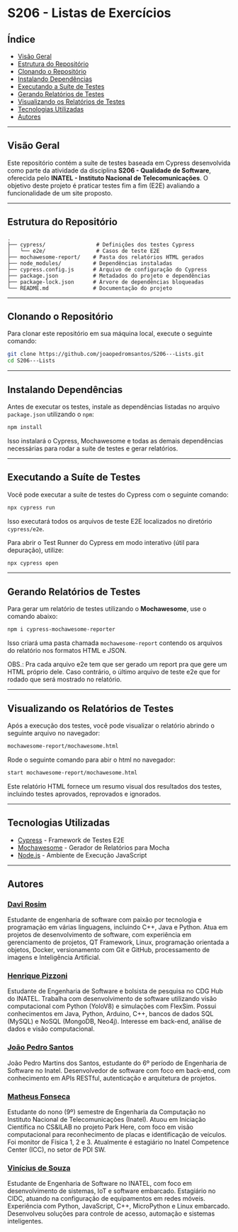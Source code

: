 ﻿# S206 - Listas de Exercícios

## Índice

- [Visão Geral](#visão-geral)
- [Estrutura do Repositório](#estrutura-do-repositório)
- [Clonando o Repositório](#clonando-o-repositório)
- [Instalando Dependências](#instalando-dependências)
- [Executando a Suíte de Testes](#executando-a-suíte-de-testes)
- [Gerando Relatórios de Testes](#gerando-relatórios-de-testes)
- [Visualizando os Relatórios de Testes](#visualizando-os-relatórios-de-testes)
- [Tecnologias Utilizadas](#tecnologias-utilizadas)
- [Autores](#autores)

---

## Visão Geral

Este repositório contém a suíte de testes baseada em Cypress desenvolvida como parte da atividade da disciplina **S206 - Qualidade de Software**, oferecida pelo **INATEL - Instituto Nacional de Telecomunicações**. O objetivo deste projeto é praticar testes fim a fim (E2E) avaliando a funcionalidade de um site proposto.

---

## Estrutura do Repositório

```plaintext
.
├── cypress/                # Definições dos testes Cypress
│   └── e2e/                # Casos de teste E2E
├── mochawesome-report/    # Pasta dos relatórios HTML gerados
├── node_modules/          # Dependências instaladas
├── cypress.config.js      # Arquivo de configuração do Cypress
├── package.json           # Metadados do projeto e dependências
├── package-lock.json      # Árvore de dependências bloqueadas
└── README.md              # Documentação do projeto
```

---

## Clonando o Repositório

Para clonar este repositório em sua máquina local, execute o seguinte comando:

```bash
git clone https://github.com/joaopedromsantos/S206---Lists.git
cd S206---Lists
```

---

## Instalando Dependências

Antes de executar os testes, instale as dependências listadas no arquivo `package.json` utilizando o `npm`:

```bash
npm install
```

Isso instalará o Cypress, Mochawesome e todas as demais dependências necessárias para rodar a suíte de testes e gerar relatórios.

---

## Executando a Suíte de Testes

Você pode executar a suíte de testes do Cypress com o seguinte comando:

```bash
npx cypress run
```

Isso executará todos os arquivos de teste E2E localizados no diretório `cypress/e2e`.

Para abrir o Test Runner do Cypress em modo interativo (útil para depuração), utilize:

```bash
npx cypress open
```

---

## Gerando Relatórios de Testes

Para gerar um relatório de testes utilizando o **Mochawesome**, use o comando abaixo:

```bash
npm i cypress-mochawesome-reporter
```

Isso criará uma pasta chamada `mochawesome-report` contendo os arquivos do relatório nos formatos HTML e JSON.

OBS.: Pra cada arquivo e2e tem que ser gerado um report pra que gere um HTML próprio dele. Caso contrário, o último arquivo de teste e2e que for rodado que será mostrado no relatório.

---

## Visualizando os Relatórios de Testes

Após a execução dos testes, você pode visualizar o relatório abrindo o seguinte arquivo no navegador:

```bash
mochawesome-report/mochawesome.html
```

Rode o seguinte comando para abir o html no navegador:

```bash
start mochawesome-report/mochawesome.html
```

Este relatório HTML fornece um resumo visual dos resultados dos testes, incluindo testes aprovados, reprovados e ignorados.

---

## Tecnologias Utilizadas

- [Cypress](https://www.cypress.io/) - Framework de Testes E2E
- [Mochawesome](https://github.com/adamgruber/mochawesome) - Gerador de Relatórios para Mocha
- [Node.js](https://nodejs.org/) - Ambiente de Execução JavaScript

---

## Autores

### [Davi Rosim](https://github.com/DaviRosimES)

Estudante de engenharia de software com paixão por tecnologia e programação em várias linguagens, incluindo C++, Java e Python. Atua em projetos de desenvolvimento de software, com experiência em gerenciamento de projetos, QT Framework, Linux, programação orientada a objetos, Docker, versionamento com Git e GitHub, processamento de imagens e Inteligência Artificial.

### [Henrique Pizzoni](https://github.com/henrique-pizzoni)

Estudante de Engenharia de Software e bolsista de pesquisa no CDG Hub do INATEL. Trabalha com desenvolvimento de software utilizando visão computacional com Python (YoloV8) e simulações com FlexSim. Possui conhecimentos em Java, Python, Arduino, C++, bancos de dados SQL (MySQL) e NoSQL (MongoDB, Neo4j). Interesse em back-end, análise de dados e visão computacional.

### [João Pedro Santos](https://github.com/joaopedromsantos)

João Pedro Martins dos Santos, estudante do 6º período de Engenharia de Software no Inatel. Desenvolvedor de software com foco em back-end, com conhecimento em APIs RESTful, autenticação e arquitetura de projetos.

### [Matheus Fonseca](https://github.com/matheusAFONSECA)

Estudante do nono (9º) semestre de Engenharia da Computação no Instituto Nacional de Telecomunicações (Inatel). Atuou em Iniciação Científica no CS&ILAB no projeto Park Here, com foco em visão computacional para reconhecimento de placas e identificação de veículos. Foi monitor de Física 1, 2 e 3. Atualmente é estagiário no Inatel Competence Center (ICC), no setor de PDI SW.

### [Vinícius de Souza](https://github.com/viniss211)

Estudante de Engenharia de Software no INATEL, com foco em desenvolvimento de sistemas, IoT e software embarcado. Estagiário no CIDC, atuando na configuração de equipamentos em redes móveis. Experiência com Python, JavaScript, C++, MicroPython e Linux embarcado. Desenvolveu soluções para controle de acesso, automação e sistemas inteligentes.
